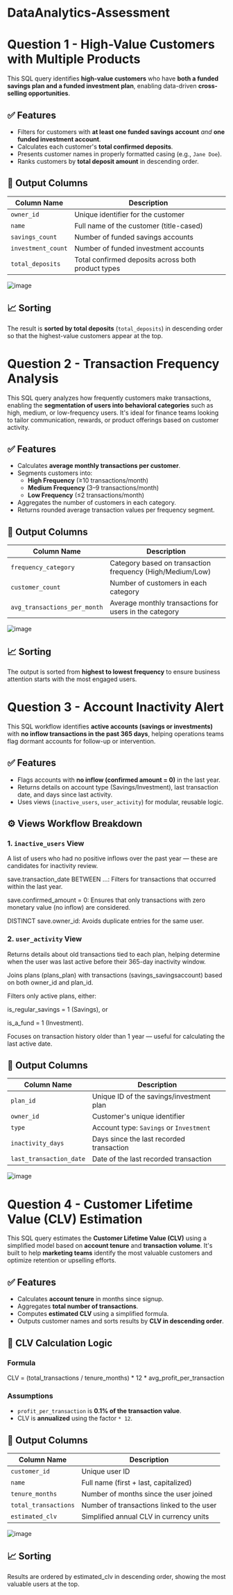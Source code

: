 # DataAnalytics-Assessment


# Question 1 - High-Value Customers with Multiple Products

This SQL query identifies **high-value customers** who have **both a funded savings plan and a funded investment plan**, enabling data-driven **cross-selling opportunities**.

## ✅ Features

- Filters for customers with **at least one funded savings account** *and* **one funded investment account**.
- Calculates each customer's **total confirmed deposits**.
- Presents customer names in properly formatted casing (e.g., `Jane Doe`).
- Ranks customers by **total deposit amount** in descending order.

## 📄 Output Columns

| Column Name       | Description                                             |
|-------------------|---------------------------------------------------------|
| `owner_id`        | Unique identifier for the customer                     |
| `name`            | Full name of the customer (title-cased)               |
| `savings_count`   | Number of funded savings accounts                      |
| `investment_count`| Number of funded investment accounts                   |
| `total_deposits`  | Total confirmed deposits across both product types     |

![image](https://github.com/user-attachments/assets/cc519d1d-064d-4aba-9c92-646f94253314)

## 📈 Sorting

The result is **sorted by total deposits** (`total_deposits`) in descending order so that the highest-value customers appear at the top.


# Question 2 - Transaction Frequency Analysis

This SQL query analyzes how frequently customers make transactions, enabling the **segmentation of users into behavioral categories** such as high, medium, or low-frequency users. It's ideal for finance teams looking to tailor communication, rewards, or product offerings based on customer activity.

## ✅ Features

- Calculates **average monthly transactions per customer**.
- Segments customers into:
  - **High Frequency** (≥10 transactions/month)
  - **Medium Frequency** (3–9 transactions/month)
  - **Low Frequency** (≤2 transactions/month)
- Aggregates the number of customers in each category.
- Returns rounded average transaction values per frequency segment.

## 📄 Output Columns

| Column Name                | Description                                                  |
|----------------------------|--------------------------------------------------------------|
| `frequency_category`       | Category based on transaction frequency (High/Medium/Low)    |
| `customer_count`           | Number of customers in each category                         |
| `avg_transactions_per_month` | Average monthly transactions for users in the category     |

![image](https://github.com/user-attachments/assets/3b89b56b-0437-4eb7-98f5-2cdb6403b568)

## 📈 Sorting
The output is sorted from **highest to lowest frequency** to ensure business attention starts with the most engaged users.


# Question 3 - Account Inactivity Alert

This SQL workflow identifies **active accounts (savings or investments)** with **no inflow transactions in the past 365 days**, helping operations teams flag dormant accounts for follow-up or intervention.

## ✅ Features

- Flags accounts with **no inflow (confirmed amount = 0)** in the last year.
- Returns details on account type (Savings/Investment), last transaction date, and days since last activity.
- Uses views (`inactive_users`, `user_activity`) for modular, reusable logic.

## ⚙️ Views Workflow Breakdown

### 1. `inactive_users` View
A list of users who had no positive inflows over the past year — these are candidates for inactivity review.

save.transaction_date BETWEEN ...: Filters for transactions that occurred within the last year.

save.confirmed_amount = 0: Ensures that only transactions with zero monetary value (no inflow) are considered.

DISTINCT save.owner_id: Avoids duplicate entries for the same user.


### 2. `user_activity` View
Returns details about old transactions tied to each plan, helping determine when the user was last active before their 365-day inactivity window.

Joins plans (plans_plan) with transactions (savings_savingsaccount) based on both owner_id and plan_id.

Filters only active plans, either:

is_regular_savings = 1 (Savings), or

is_a_fund = 1 (Investment).

Focuses on transaction history older than 1 year — useful for calculating the last active date.


## 📄 Output Columns
| Column Name             | Description                              |
| ----------------------- | ---------------------------------------- |
| `plan_id`               | Unique ID of the savings/investment plan |
| `owner_id`              | Customer's unique identifier             |
| `type`                  | Account type: `Savings` or `Investment`  |
| `inactivity_days`       | Days since the last recorded transaction |
| `last_transaction_date` | Date of the last recorded transaction    |

![image](https://github.com/user-attachments/assets/1727a157-677e-4c9c-8145-eeb8fef64402)

# Question 4 - Customer Lifetime Value (CLV) Estimation

This SQL query estimates the **Customer Lifetime Value (CLV)** using a simplified model based on **account tenure** and **transaction volume**. It's built to help **marketing teams** identify the most valuable customers and optimize retention or upselling efforts.


## ✅ Features

- Calculates **account tenure** in months since signup.
- Aggregates **total number of transactions**.
- Computes **estimated CLV** using a simplified formula.
- Outputs customer names and sorts results by **CLV in descending order**.


## 🧮 CLV Calculation Logic

### Formula
CLV = (total_transactions / tenure_months) * 12 * avg_profit_per_transaction

### Assumptions
- `profit_per_transaction` is **0.1% of the transaction value**.
- CLV is **annualized** using the factor `* 12`.


## 📄 Output Columns
| Column Name          | Description                               |
| -------------------- | ----------------------------------------- |
| `customer_id`        | Unique user ID                            |
| `name`               | Full name (first + last, capitalized)     |
| `tenure_months`      | Number of months since the user joined    |
| `total_transactions` | Number of transactions linked to the user |
| `estimated_clv`      | Simplified annual CLV in currency units   |

![image](https://github.com/user-attachments/assets/8a61cf5d-6fe9-48e6-9d92-c47b579f4392)

## 📈 Sorting
Results are ordered by estimated_clv in descending order, showing the most valuable users at the top.
